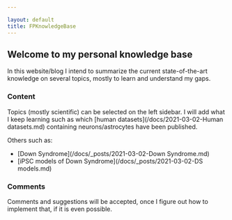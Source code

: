 ```yaml
---

layout: default
title: FPKnowledgeBase
---
```


## Welcome to my personal knowledge base

In this website/blog I intend to summarize the current state-of-the-art knowledge on several topics, mostly to learn and understand my gaps.

### Content

Topics (mostly scientific) can be selected on the left sidebar.
I will add what I keep learning such as which [human datasets](/docs/2021-03-02-Human datasets.md) containing neurons/astrocytes have been published.

Others such as:
- [Down Syndrome](/docs/_posts/2021-03-02-Down Syndrome.md)
- [iPSC models of Down Syndrome](/docs/_posts/2021-03-02-DS models.md)

### Comments

Comments and suggestions will be accepted, once I figure out how to implement that, if it is even possible.

